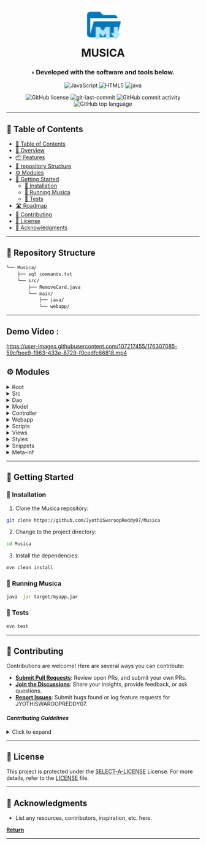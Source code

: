 <div align="center">
<h1 align="center">
<img src="https://raw.githubusercontent.com/PKief/vscode-material-icon-theme/ec559a9f6bfd399b82bb44393651661b08aaf7ba/icons/folder-markdown-open.svg" width="100" />
<br>MUSICA</h1>

<h3>◦ Developed with the software and tools below.</h3>

<p align="center">
<img src="https://img.shields.io/badge/JavaScript-F7DF1E.svg?style=flat-square&logo=JavaScript&logoColor=black" alt="JavaScript" />
<img src="https://img.shields.io/badge/HTML5-E34F26.svg?style=flat-square&logo=HTML5&logoColor=white" alt="HTML5" />
<img src="https://img.shields.io/badge/java-%23ED8B00.svg?style=flat-square&logo=openjdk&logoColor=white" alt="java" />
</p>
<img src="https://img.shields.io/github/license/JyothiSwaroopReddy07/Musica?style=flat-square&color=5D6D7E" alt="GitHub license" />
<img src="https://img.shields.io/github/last-commit/JyothiSwaroopReddy07/Musica?style=flat-square&color=5D6D7E" alt="git-last-commit" />
<img src="https://img.shields.io/github/commit-activity/m/JyothiSwaroopReddy07/Musica?style=flat-square&color=5D6D7E" alt="GitHub commit activity" />
<img src="https://img.shields.io/github/languages/top/JyothiSwaroopReddy07/Musica?style=flat-square&color=5D6D7E" alt="GitHub top language" />
</div>

---

## 📖 Table of Contents
- [📖 Table of Contents](#-table-of-contents)
- [📍 Overview](#-overview)
- [📦 Features](#-features)
- [📂 repository Structure](#-repository-structure)
- [⚙️ Modules](#modules)
- [🚀 Getting Started](#-getting-started)
    - [🔧 Installation](#-installation)
    - [🤖 Running Musica](#-running-Musica)
    - [🧪 Tests](#-tests)
- [🛣 Roadmap](#-roadmap)
- [🤝 Contributing](#-contributing)
- [📄 License](#-license)
- [👏 Acknowledgments](#-acknowledgments)

---



## 📂 Repository Structure

```sh
└── Musica/
    ├── sql commands.txt
    └── src/
        ├── RemoveCard.java
        └── main/
            ├── java/
            └── webapp/

```

---

## Demo Video :

https://user-images.githubusercontent.com/107217455/176307085-59cfbee9-f963-433e-8729-f0cedfc66818.mp4


## ⚙️ Modules

<details closed><summary>Root</summary>

| File                                                                                          | Summary                   |
| ---                                                                                           | ---                       |
| [sql commands.txt](https://github.com/JyothiSwaroopReddy07/Musica/blob/main/sql commands.txt) | HTTPStatus Exception: 429 |

</details>

<details closed><summary>Src</summary>

| File                                                                                            | Summary                   |
| ---                                                                                             | ---                       |
| [RemoveCard.java](https://github.com/JyothiSwaroopReddy07/Musica/blob/main/src/RemoveCard.java) | HTTPStatus Exception: 429 |

</details>

<details closed><summary>Dao</summary>

| File                                                                                                                              | Summary                   |
| ---                                                                                                                               | ---                       |
| [Cartdbdao.java](https://github.com/JyothiSwaroopReddy07/Musica/blob/main/src/main/java/com/musica/db/dao/Cartdbdao.java)         | HTTPStatus Exception: 429 |
| [Paymentsdbdao.java](https://github.com/JyothiSwaroopReddy07/Musica/blob/main/src/main/java/com/musica/db/dao/Paymentsdbdao.java) | HTTPStatus Exception: 429 |
| [Productsdbdao.java](https://github.com/JyothiSwaroopReddy07/Musica/blob/main/src/main/java/com/musica/db/dao/Productsdbdao.java) | HTTPStatus Exception: 429 |
| [Userdbdao.java](https://github.com/JyothiSwaroopReddy07/Musica/blob/main/src/main/java/com/musica/db/dao/Userdbdao.java)         | HTTPStatus Exception: 429 |

</details>

<details closed><summary>Model</summary>

| File                                                                                                                     | Summary                   |
| ---                                                                                                                      | ---                       |
| [Product.java](https://github.com/JyothiSwaroopReddy07/Musica/blob/main/src/main/java/com/musica/web/model/Product.java) | HTTPStatus Exception: 429 |
| [Cart.java](https://github.com/JyothiSwaroopReddy07/Musica/blob/main/src/main/java/com/musica/web/model/Cart.java)       | HTTPStatus Exception: 429 |
| [Card.java](https://github.com/JyothiSwaroopReddy07/Musica/blob/main/src/main/java/com/musica/web/model/Card.java)       | HTTPStatus Exception: 429 |
| [User.java](https://github.com/JyothiSwaroopReddy07/Musica/blob/main/src/main/java/com/musica/web/model/User.java)       | HTTPStatus Exception: 429 |

</details>

<details closed><summary>Controller</summary>

| File                                                                                                                                          | Summary                   |
| ---                                                                                                                                           | ---                       |
| [LogoutServlet.java](https://github.com/JyothiSwaroopReddy07/Musica/blob/main/src/main/java/com/musica/web/controller/LogoutServlet.java)     | HTTPStatus Exception: 429 |
| [CartServlet.java](https://github.com/JyothiSwaroopReddy07/Musica/blob/main/src/main/java/com/musica/web/controller/CartServlet.java)         | HTTPStatus Exception: 429 |
| [CardServlet.java](https://github.com/JyothiSwaroopReddy07/Musica/blob/main/src/main/java/com/musica/web/controller/CardServlet.java)         | HTTPStatus Exception: 429 |
| [LoginServlet.java](https://github.com/JyothiSwaroopReddy07/Musica/blob/main/src/main/java/com/musica/web/controller/LoginServlet.java)       | HTTPStatus Exception: 429 |
| [RemoveACartItem.java](https://github.com/JyothiSwaroopReddy07/Musica/blob/main/src/main/java/com/musica/web/controller/RemoveACartItem.java) | HTTPStatus Exception: 429 |
| [RemoveCard.java](https://github.com/JyothiSwaroopReddy07/Musica/blob/main/src/main/java/com/musica/web/controller/RemoveCard.java)           | HTTPStatus Exception: 429 |
| [RegisterServlet.java](https://github.com/JyothiSwaroopReddy07/Musica/blob/main/src/main/java/com/musica/web/controller/RegisterServlet.java) | HTTPStatus Exception: 429 |

</details>

<details closed><summary>Webapp</summary>

| File                                                                                            | Summary                   |
| ---                                                                                             | ---                       |
| [index.jsp](https://github.com/JyothiSwaroopReddy07/Musica/blob/main/src/main/webapp/index.jsp) | HTTPStatus Exception: 429 |

</details>

<details closed><summary>Scripts</summary>

| File                                                                                                        | Summary                   |
| ---                                                                                                         | ---                       |
| [payment.js](https://github.com/JyothiSwaroopReddy07/Musica/blob/main/src/main/webapp/scripts/payment.js)   | HTTPStatus Exception: 429 |
| [cart.js](https://github.com/JyothiSwaroopReddy07/Musica/blob/main/src/main/webapp/scripts/cart.js)         | HTTPStatus Exception: 429 |
| [home.js](https://github.com/JyothiSwaroopReddy07/Musica/blob/main/src/main/webapp/scripts/home.js)         | HTTPStatus Exception: 429 |
| [login.js](https://github.com/JyothiSwaroopReddy07/Musica/blob/main/src/main/webapp/scripts/login.js)       | HTTPStatus Exception: 429 |
| [shop.js](https://github.com/JyothiSwaroopReddy07/Musica/blob/main/src/main/webapp/scripts/shop.js)         | HTTPStatus Exception: 429 |
| [register.js](https://github.com/JyothiSwaroopReddy07/Musica/blob/main/src/main/webapp/scripts/register.js) | HTTPStatus Exception: 429 |

</details>

<details closed><summary>Views</summary>

| File                                                                                                                            | Summary                   |
| ---                                                                                                                             | ---                       |
| [payment_successful.jsp](https://github.com/JyothiSwaroopReddy07/Musica/blob/main/src/main/webapp/views/payment_successful.jsp) | HTTPStatus Exception: 429 |
| [shop.jsp](https://github.com/JyothiSwaroopReddy07/Musica/blob/main/src/main/webapp/views/shop.jsp)                             | HTTPStatus Exception: 429 |
| [register.jsp](https://github.com/JyothiSwaroopReddy07/Musica/blob/main/src/main/webapp/views/register.jsp)                     | HTTPStatus Exception: 429 |
| [unauth-shop.jsp](https://github.com/JyothiSwaroopReddy07/Musica/blob/main/src/main/webapp/views/unauth-shop.jsp)               | HTTPStatus Exception: 429 |
| [register_success.jsp](https://github.com/JyothiSwaroopReddy07/Musica/blob/main/src/main/webapp/views/register_success.jsp)     | HTTPStatus Exception: 429 |
| [login.jsp](https://github.com/JyothiSwaroopReddy07/Musica/blob/main/src/main/webapp/views/login.jsp)                           | HTTPStatus Exception: 429 |
| [index.jsp](https://github.com/JyothiSwaroopReddy07/Musica/blob/main/src/main/webapp/views/index.jsp)                           | HTTPStatus Exception: 429 |
| [cart.jsp](https://github.com/JyothiSwaroopReddy07/Musica/blob/main/src/main/webapp/views/cart.jsp)                             | HTTPStatus Exception: 429 |
| [payment.jsp](https://github.com/JyothiSwaroopReddy07/Musica/blob/main/src/main/webapp/views/payment.jsp)                       | HTTPStatus Exception: 429 |
| [home.jsp](https://github.com/JyothiSwaroopReddy07/Musica/blob/main/src/main/webapp/views/home.jsp)                             | HTTPStatus Exception: 429 |

</details>

<details closed><summary>Styles</summary>

| File                                                                                                       | Summary                   |
| ---                                                                                                        | ---                       |
| [payment.css](https://github.com/JyothiSwaroopReddy07/Musica/blob/main/src/main/webapp/styles/payment.css) | HTTPStatus Exception: 429 |
| [home.css](https://github.com/JyothiSwaroopReddy07/Musica/blob/main/src/main/webapp/styles/home.css)       | HTTPStatus Exception: 429 |
| [cart.css](https://github.com/JyothiSwaroopReddy07/Musica/blob/main/src/main/webapp/styles/cart.css)       | HTTPStatus Exception: 429 |
| [auth.css](https://github.com/JyothiSwaroopReddy07/Musica/blob/main/src/main/webapp/styles/auth.css)       | HTTPStatus Exception: 429 |
| [shop.css](https://github.com/JyothiSwaroopReddy07/Musica/blob/main/src/main/webapp/styles/shop.css)       | HTTPStatus Exception: 429 |

</details>

<details closed><summary>Snippets</summary>

| File                                                                                                                 | Summary                   |
| ---                                                                                                                  | ---                       |
| [newsletter.html](https://github.com/JyothiSwaroopReddy07/Musica/blob/main/src/main/webapp/snippets/newsletter.html) | HTTPStatus Exception: 429 |
| [deals.jsp](https://github.com/JyothiSwaroopReddy07/Musica/blob/main/src/main/webapp/snippets/deals.jsp)             | HTTPStatus Exception: 429 |
| [about.html](https://github.com/JyothiSwaroopReddy07/Musica/blob/main/src/main/webapp/snippets/about.html)           | HTTPStatus Exception: 429 |
| [dotd.html](https://github.com/JyothiSwaroopReddy07/Musica/blob/main/src/main/webapp/snippets/dotd.html)             | HTTPStatus Exception: 429 |
| [product.jsp](https://github.com/JyothiSwaroopReddy07/Musica/blob/main/src/main/webapp/snippets/product.jsp)         | HTTPStatus Exception: 429 |
| [nav.html](https://github.com/JyothiSwaroopReddy07/Musica/blob/main/src/main/webapp/snippets/nav.html)               | HTTPStatus Exception: 429 |
| [footer.html](https://github.com/JyothiSwaroopReddy07/Musica/blob/main/src/main/webapp/snippets/footer.html)         | HTTPStatus Exception: 429 |
| [unauth-nav.html](https://github.com/JyothiSwaroopReddy07/Musica/blob/main/src/main/webapp/snippets/unauth-nav.html) | HTTPStatus Exception: 429 |

</details>

<details closed><summary>Meta-inf</summary>

| File                                                                                                         | Summary                   |
| ---                                                                                                          | ---                       |
| [MANIFEST.MF](https://github.com/JyothiSwaroopReddy07/Musica/blob/main/src/main/webapp/META-INF/MANIFEST.MF) | HTTPStatus Exception: 429 |

</details>

---

## 🚀 Getting Started


### 🔧 Installation

1. Clone the Musica repository:
```sh
git clone https://github.com/JyothiSwaroopReddy07/Musica
```

2. Change to the project directory:
```sh
cd Musica
```

3. Install the dependencies:
```sh
mvn clean install
```

### 🤖 Running Musica

```sh
java -jar target/myapp.jar
```

### 🧪 Tests
```sh
mvn test
```

---


## 🤝 Contributing

Contributions are welcome! Here are several ways you can contribute:

- **[Submit Pull Requests](https://github.com/JyothiSwaroopReddy07/Musica/blob/main/CONTRIBUTING.md)**: Review open PRs, and submit your own PRs.
- **[Join the Discussions](https://github.com/JyothiSwaroopReddy07/Musica/discussions)**: Share your insights, provide feedback, or ask questions.
- **[Report Issues](https://github.com/JyothiSwaroopReddy07/Musica/issues)**: Submit bugs found or log feature requests for JYOTHISWAROOPREDDY07.

#### *Contributing Guidelines*

<details closed>
<summary>Click to expand</summary>

1. **Fork the Repository**: Start by forking the project repository to your GitHub account.
2. **Clone Locally**: Clone the forked repository to your local machine using a Git client.
   ```sh
   git clone <your-forked-repo-url>
   ```
3. **Create a New Branch**: Always work on a new branch, giving it a descriptive name.
   ```sh
   git checkout -b new-feature-x
   ```
4. **Make Your Changes**: Develop and test your changes locally.
5. **Commit Your Changes**: Commit with a clear and concise message describing your updates.
   ```sh
   git commit -m 'Implemented new feature x.'
   ```
6. **Push to GitHub**: Push the changes to your forked repository.
   ```sh
   git push origin new-feature-x
   ```
7. **Submit a Pull Request**: Create a PR against the original project repository. Clearly describe the changes and their motivations.

Once your PR is reviewed and approved, it will be merged into the main branch.

</details>

---

## 📄 License


This project is protected under the [SELECT-A-LICENSE](https://choosealicense.com/licenses) License. For more details, refer to the [LICENSE](https://choosealicense.com/licenses/) file.

---

## 👏 Acknowledgments

- List any resources, contributors, inspiration, etc. here.

[**Return**](#Top)

---


